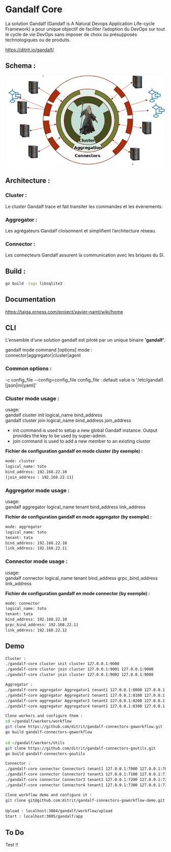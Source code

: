 # Gandalf Core
La solution Gandalf (Gandalf is A Natural Devops Application Life-cycle Framework) a pour unique objectif de faciliter l’adoption du DevOps sur tout le cycle de vie DevOps sans imposer de choix ou présupposés technologiques ou de produits.

https://ditrit.io/gandalf/

## Schema :
![alt text](images/schemagandalf.png "gandalf schéma")


## Architecture :

### Cluster :
Le cluster Gandalf trace et fait transiter les commandes et les événements.
### Aggregator :
Les agrégateurs Gandalf cloisonnent et simplifient l’architecture réseau.
### Connector : 
Les connecteurs Gandalf assurent la communication avec les briques du SI.   

## Build :

```bash
go build -tags libsqlite3
```

## Documentation

https://taiga.orness.com/project/xavier-namt/wiki/home


## CLI
L'ensemble d'une solution gandalf est piloté par un unique binaire **'gandalf'**.

gandalf mode command [options]
mode : connector|aggregator|cluster|agent

### Common options :
-c config_file
--config=config_file
config_file : default value is '/etc/gandalf.[json|ini|yaml]'

### Cluster mode usage :
usage:  
gandalf cluster init logical_name bind_address  
gandalf cluster join logical_name bind_address join_address  

*   init command is used to setup a new global Gandalf instance. Output provides the key to be used by super-admin.
*   join command is used to add a new member to an existing cluster


**Fichier de configuration gandalf en mode cluster (by exemple) :**

```bash
mode: cluster
logical_name: toto
bind_address: 192.168.22.10
[join_address : 192.168.22.11]
```

### Aggregator mode usage :
usage:  
gandalf aggregator logical_name tenant bind_address link_address  

**Fichier de configuration gandalf en mode aggregator (by exemple) :**

```bash
mode: aggregator
logical_name: toto
tenant: tata
bind_address: 192.168.22.10
link_address: 192.168.22.11
```

### Connector mode usage :
usage:  
gandalf connector  logical_name tenant bind_address grpc_bind_address link_address  

**Fichier de configuration gandalf en mode connector (by exemple) :**

```bash
mode: connector
logical_name: toto
tenant: tata
bind_address: 192.168.22.10
grpc_bind_address: 192.168.22.11
link_address: 192.168.22.12
```

## Demo
```bash
Cluster :
./gandalf-core cluster init cluster 127.0.0.1:9000 
./gandalf-core cluster join cluster 127.0.0.1:9001 127.0.0.1:9000 
./gandalf-core cluster join cluster 127.0.0.1:9002 127.0.0.1:9000 
```

```bash
Aggregator :
./gandalf-core aggregator Aggregator1 tenant1 127.0.0.1:8000 127.0.0.1:9000
./gandalf-core aggregator Aggregator2 tenant1 127.0.0.1:8100 127.0.0.1:9000
./gandalf-core aggregator Aggregator3 tenant1 127.0.0.1:8200 127.0.0.1:9000
./gandalf-core aggregator Aggregator4 tenant1 127.0.0.1:8300 127.0.0.1:9000
```

```bash
Clone workers and configure them :
cd ~/gandalf/workers/workflow
git clone https://github.com/ditrit/gandalf-connectors-goworkflow.git
go build gandalf-connectors-goworkflow

cd ~/gandalf/workers/Utils
git clone https://github.com/ditrit/gandalf-connectors-goutils.git
go build gandalf-connectors-goutils
```

```bash
Connector :
./gandalf-core connector Connector1 tenant1 127.0.0.1:7000 127.0.0.1:7010 127.0.0.1:8000 Utils
./gandalf-core connector Connector2 tenant1 127.0.0.1:7100 127.0.0.1:7110 127.0.0.1:8100 Workflow
./gandalf-core connector Connector3 tenant1 127.0.0.1:7200 127.0.0.1:7210 127.0.0.1:8200 Azure
./gandalf-core connector Connector4 tenant1 127.0.0.1:7300 127.0.0.1:7310 127.0.0.1:8300 Gitlab
```

```bash
Clone workflow demo and configure it :
git clone git@github.com:ditrit/gandalf-connectors-goworkflow-demo.git

Upload : localhost:3004/gandalf/workflow/upload
Start : localhost:3005/gandalf/app

```
## To Do

Test !!